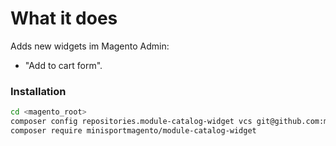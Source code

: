 # What it does

Adds new widgets im Magento Admin:
  - "Add to cart form".

### Installation

```bash
cd <magento_root>
composer config repositories.module-catalog-widget vcs git@github.com:minisportmagento/module-catalog-widget.git
composer require minisportmagento/module-catalog-widget
```
